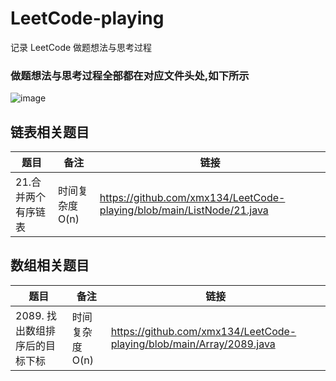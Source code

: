 # LeetCode-playing
记录 LeetCode 做题想法与思考过程
### 做题想法与思考过程全部都在对应文件头处,如下所示
![image](https://user-images.githubusercontent.com/33774589/143734514-adfea7e4-8bb7-47bd-a855-9d433917d34d.png)

## 链表相关题目
| 题目 | 备注 | 链接 |
| ---- | ---- | ---- |
| 21.合并两个有序链表 | 时间复杂度O(n) | https://github.com/xmx134/LeetCode-playing/blob/main/ListNode/21.java |

## 数组相关题目
| 题目 | 备注 | 链接 |
| ---- | ---- | ---- |
| 2089. 找出数组排序后的目标下标 | 时间复杂度O(n) | https://github.com/xmx134/LeetCode-playing/blob/main/Array/2089.java |
